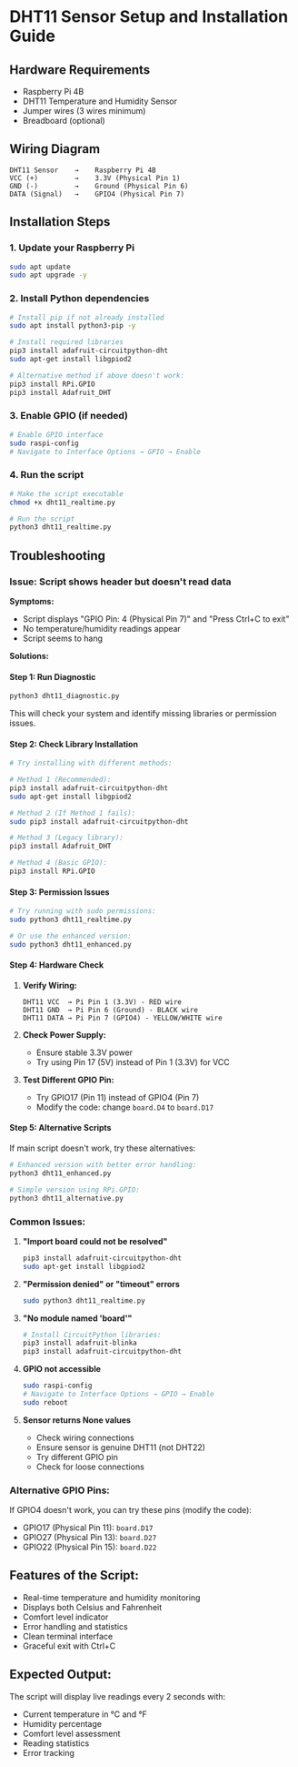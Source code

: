 # DHT11 Sensor Setup and Installation Guide

## Hardware Requirements
- Raspberry Pi 4B
- DHT11 Temperature and Humidity Sensor
- Jumper wires (3 wires minimum)
- Breadboard (optional)

## Wiring Diagram
```
DHT11 Sensor    →    Raspberry Pi 4B
VCC (+)         →    3.3V (Physical Pin 1)
GND (-)         →    Ground (Physical Pin 6)
DATA (Signal)   →    GPIO4 (Physical Pin 7)
```

## Installation Steps

### 1. Update your Raspberry Pi
```bash
sudo apt update
sudo apt upgrade -y
```

### 2. Install Python dependencies
```bash
# Install pip if not already installed
sudo apt install python3-pip -y

# Install required libraries
pip3 install adafruit-circuitpython-dht
sudo apt-get install libgpiod2

# Alternative method if above doesn't work:
pip3 install RPi.GPIO
pip3 install Adafruit_DHT
```

### 3. Enable GPIO (if needed)
```bash
# Enable GPIO interface
sudo raspi-config
# Navigate to Interface Options → GPIO → Enable
```

### 4. Run the script
```bash
# Make the script executable
chmod +x dht11_realtime.py

# Run the script
python3 dht11_realtime.py
```

## Troubleshooting

### Issue: Script shows header but doesn't read data

**Symptoms:**
- Script displays "GPIO Pin: 4 (Physical Pin 7)" and "Press Ctrl+C to exit"
- No temperature/humidity readings appear
- Script seems to hang

**Solutions:**

#### Step 1: Run Diagnostic
```bash
python3 dht11_diagnostic.py
```
This will check your system and identify missing libraries or permission issues.

#### Step 2: Check Library Installation
```bash
# Try installing with different methods:

# Method 1 (Recommended):
pip3 install adafruit-circuitpython-dht
sudo apt-get install libgpiod2

# Method 2 (If Method 1 fails):
sudo pip3 install adafruit-circuitpython-dht

# Method 3 (Legacy library):
pip3 install Adafruit_DHT

# Method 4 (Basic GPIO):
pip3 install RPi.GPIO
```

#### Step 3: Permission Issues
```bash
# Try running with sudo permissions:
sudo python3 dht11_realtime.py

# Or use the enhanced version:
sudo python3 dht11_enhanced.py
```

#### Step 4: Hardware Check
1. **Verify Wiring:**
   ```
   DHT11 VCC  → Pi Pin 1 (3.3V) - RED wire
   DHT11 GND  → Pi Pin 6 (Ground) - BLACK wire  
   DHT11 DATA → Pi Pin 7 (GPIO4) - YELLOW/WHITE wire
   ```

2. **Check Power Supply:**
   - Ensure stable 3.3V power
   - Try using Pin 17 (5V) instead of Pin 1 (3.3V) for VCC

3. **Test Different GPIO Pin:**
   - Try GPIO17 (Pin 11) instead of GPIO4 (Pin 7)
   - Modify the code: change `board.D4` to `board.D17`

#### Step 5: Alternative Scripts
If main script doesn't work, try these alternatives:

```bash
# Enhanced version with better error handling:
python3 dht11_enhanced.py

# Simple version using RPi.GPIO:
python3 dht11_alternative.py
```

### Common Issues:

1. **"Import board could not be resolved"**
   ```bash
   pip3 install adafruit-circuitpython-dht
   sudo apt-get install libgpiod2
   ```

2. **"Permission denied" or "timeout" errors**
   ```bash
   sudo python3 dht11_realtime.py
   ```

3. **"No module named 'board'"**
   ```bash
   # Install CircuitPython libraries:
   pip3 install adafruit-blinka
   pip3 install adafruit-circuitpython-dht
   ```

4. **GPIO not accessible**
   ```bash
   sudo raspi-config
   # Navigate to Interface Options → GPIO → Enable
   sudo reboot
   ```

5. **Sensor returns None values**
   - Check wiring connections
   - Ensure sensor is genuine DHT11 (not DHT22)
   - Try different GPIO pin
   - Check for loose connections

### Alternative GPIO Pins:
If GPIO4 doesn't work, you can try these pins (modify the code):
- GPIO17 (Physical Pin 11): `board.D17`
- GPIO27 (Physical Pin 13): `board.D27`
- GPIO22 (Physical Pin 15): `board.D22`

## Features of the Script:
- Real-time temperature and humidity monitoring
- Displays both Celsius and Fahrenheit
- Comfort level indicator
- Error handling and statistics
- Clean terminal interface
- Graceful exit with Ctrl+C

## Expected Output:
The script will display live readings every 2 seconds with:
- Current temperature in °C and °F
- Humidity percentage
- Comfort level assessment
- Reading statistics
- Error tracking
